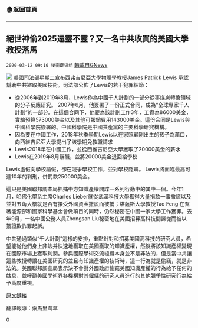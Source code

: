 ###  [:house:返回首頁](https://github.com/ourhimalayas/txt)
---

## 絕世神偷2025還靈不靈？又一名中共收買的美國大學教授落馬
`2020-03-12 09:10 秘密翻译组` [轉載自GNews](https://gnews.org/zh-hant/139512/)

![](https://s3-ap-northeast-1.amazonaws.com/news.guo.offload.media/wp-content/uploads/2020/03/12090926/1-60.png)
美國司法部星期二宣布西弗吉尼亞大學物理學教授James Patrick Lewis 承認幫助中共盜取美國技術。司法部公佈了Lewis的若干犯罪細節：

- 從2006年到2019年8月，Lewis作為中國千人計劃的一部分從事煤炭轉換領域的分子反應研究。 2007年6月，他簽署了一份正式合同，成為“全球專家千人計劃“的一部分。在這個合同下，他要為該計劃工作3年，工資為86000美金，實驗預算573000美金以及其他可報銷費用143000美金。這份合同是Lewis與中國科學院簽署的。中國科學院是中國共產黨的主要科學研究機構。
- 因為要在中國工作，2018年秋季學期Lewis以在家照顧剛出生的孩子為藉口，向西維吉尼亞大學提出了該學期免教職請求
- Lewis2018年在中國工作，並從西維吉尼亞大學獲取了20000美金的薪水
- Lewis在2019年8月辭職，並將20000美金退回給學校


Lewis虛假向學校請假，卻在競爭學校工作，並對學校隱瞞。 Lewis將面臨最高可達10年的判刑，併罰款250000美金。

這只是美國聯邦調查局抓捕中方知識產權間諜一系列行動中的其中一個。今年1月，哈佛化學系主席Charles Lieber就從武漢科技大學獲得大量捐款一事撒謊以及並對五角大樓就是否有接受外國資金撒謊而被捕；堪薩斯大學教授Tao Feng 在幫著能源部和國家科學基金會做項目的同時，仍然秘密在中國一家大學工作獲罪。去年9月，一名中國公務人員Zhongsan Liu秘密地在美國招募高科技間諜從而被以簽證欺詐罪起訴。

中共通過類似“千人計劃”這樣的安排，重點針對和招募美國高科技的研究人員，希望能從他們身上非法并快速地獲取在美國獲取的知識產權，然後將該知識產權變現在國際市場上獲取利潤。參與國際學術交流組織本身並不是非法的，但是當中共讓這些教授轉讓在美國研究的並且有知識產權的技術時，這一行為就是偷竊，就是非法的。美國聯邦調查局表示決不會對外國政府偷竊美國知識產權的行為給予任何的姑息，並呼籲美國學術界各機構對其僱傭的研究人員進行的其他競爭性研究行為給予高度重視。

[原文鏈接](https://www.washingtontimes.com/news/2020/mar/11/james-lewis-another-academic-ensnared-in-chinese-r/)

翻譯報導：索馬里海草

0
